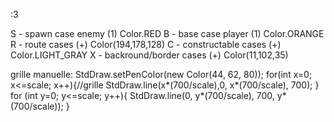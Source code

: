 :3 

S - spawn case enemy (1)       Color.RED
B - base case player (1)       Color.ORANGE
R - route cases (+)            Color(194,178,128)
C - constructable cases (+)    Color.LIGHT_GRAY
X - backround/border cases (+) Color(11,102,35)


grille manuelle:
StdDraw.setPenColor(new Color(44, 62, 80));
for(int x=0; x<=scale; x++){//grille
    StdDraw.line(x*(700/scale),0, x*(700/scale), 700);
}
for (int y=0; y<=scale; y++){
    StdDraw.line(0, y*(700/scale), 700, y*(700/scale));
}